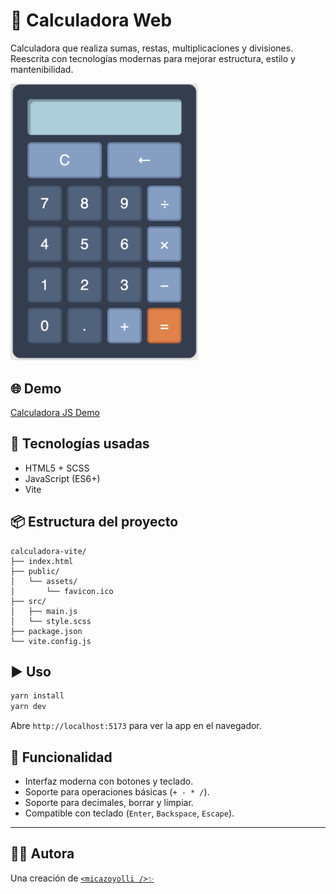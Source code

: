 # 🧮 Calculadora Web

Calculadora que realiza sumas, restas, multiplicaciones y divisiones. Reescrita con tecnologías modernas para mejorar estructura, estilo y mantenibilidad.

<img alt="Calculadora JS" src="https://github.com/micazoyolli/calculadora/blob/master/public/assets/screenshot.png" width="300" />

## 🌐 Demo

[Calculadora JS Demo](https://micazoyolli.github.io/calculadora/)

## 🚀 Tecnologías usadas

- HTML5 + SCSS
- JavaScript (ES6+)
- Vite

## 📦 Estructura del proyecto

```
calculadora-vite/
├── index.html
├── public/
│   └── assets/
│       └── favicon.ico
├── src/
│   ├── main.js
│   └── style.scss
├── package.json
└── vite.config.js
```

## ▶️ Uso

```bash
yarn install
yarn dev
```

Abre `http://localhost:5173` para ver la app en el navegador.

## 🧠 Funcionalidad

- Interfaz moderna con botones y teclado.
- Soporte para operaciones básicas (`+ - * /`).
- Soporte para decimales, borrar y limpiar.
- Compatible con teclado (`Enter`, `Backspace`, `Escape`).

---

## 👩‍💻 Autora

Una creación de [`<micazoyolli />✨`](https://nadia.dev)
